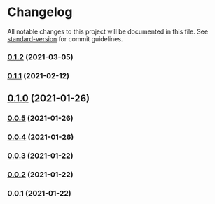 # Changelog

All notable changes to this project will be documented in this file. See [standard-version](https://github.com/conventional-changelog/standard-version) for commit guidelines.

### [0.1.2](https://github.com/alexey-ledenev/react-wood/compare/v0.1.1...v0.1.2) (2021-03-05)

### [0.1.1](https://github.com/alexey-ledenev/react-wood/compare/v0.1.0...v0.1.1) (2021-02-12)

## [0.1.0](https://github.com/alexey-ledenev/react-wood/compare/v0.0.5...v0.1.0) (2021-01-26)

### [0.0.5](https://github.com/alexey-ledenev/react-wood/compare/v0.0.4...v0.0.5) (2021-01-26)

### [0.0.4](https://github.com/alexey-ledenev/react-wood/compare/v0.0.3...v0.0.4) (2021-01-26)

### [0.0.3](https://github.com/alexey-ledenev/react-wood/compare/v0.0.2...v0.0.3) (2021-01-22)

### [0.0.2](https://github.com/alexey-ledenev/react-wood/compare/v0.0.1...v0.0.2) (2021-01-22)

### 0.0.1 (2021-01-22)
